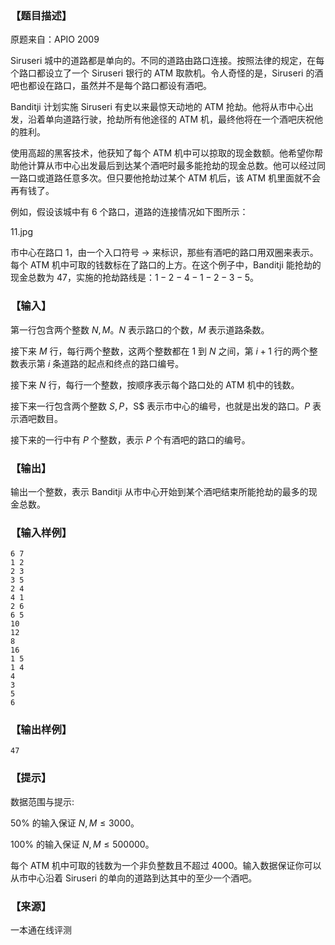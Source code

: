 ### 【题目描述】

原题来自：APIO 2009

Siruseri 城中的道路都是单向的。不同的道路由路口连接。按照法律的规定，在每个路口都设立了一个 Siruseri 银行的 ATM 取款机。令人奇怪的是，Siruseri 的酒吧也都设在路口，虽然并不是每个路口都设有酒吧。

Banditji 计划实施 Siruseri 有史以来最惊天动地的 ATM 抢劫。他将从市中心出发，沿着单向道路行驶，抢劫所有他途径的 ATM 机，最终他将在一个酒吧庆祝他的胜利。

使用高超的黑客技术，他获知了每个 ATM 机中可以掠取的现金数额。他希望你帮助他计算从市中心出发最后到达某个酒吧时最多能抢劫的现金总数。他可以经过同一路口或道路任意多次。但只要他抢劫过某个 ATM 机后，该 ATM 机里面就不会再有钱了。

例如，假设该城中有 $6$ 个路口，道路的连接情况如下图所示：

11.jpg

市中心在路口 $1$，由一个入口符号 → 来标识，那些有酒吧的路口用双圈来表示。每个 ATM 机中可取的钱数标在了路口的上方。在这个例子中，Banditji 能抢劫的现金总数为 $47$，实施的抢劫路线是：$1−2−4−1−2−3−5$。

### 【输入】

第一行包含两个整数 $N,M$。$N$ 表示路口的个数，$M$ 表示道路条数。

接下来 $M$ 行，每行两个整数，这两个整数都在 $1$ 到 $N$ 之间，第 $i+1$ 行的两个整数表示第 $i$ 条道路的起点和终点的路口编号。

接下来 $N$ 行，每行一个整数，按顺序表示每个路口处的 ATM 机中的钱数。

接下来一行包含两个整数 $S,P，$S$ 表示市中心的编号，也就是出发的路口。$P$ 表示酒吧数目。

接下来的一行中有 $P$ 个整数，表示 $P$ 个有酒吧的路口的编号。

### 【输出】

输出一个整数，表示 Banditji 从市中心开始到某个酒吧结束所能抢劫的最多的现金总数。

### 【输入样例】

```
6 7
1 2
2 3
3 5
2 4
4 1
2 6
6 5
10
12
8
16
1 5
1 4
4
3
5
6
```

### 【输出样例】

```
47
```

### 【提示】

数据范围与提示:

50% 的输入保证 $N,M≤3000$。

100% 的输入保证 $N,M≤500000$。

每个 ATM 机中可取的钱数为一个非负整数且不超过 $4000$。输入数据保证你可以从市中心沿着 Siruseri 的单向的道路到达其中的至少一个酒吧。


 ### 【来源】

 一本通在线评测 